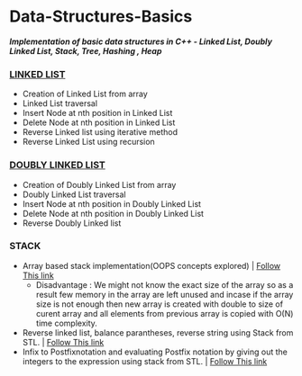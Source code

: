 # Data-Structures-Basics

***Implementation of basic data structures in C++ - Linked List, Doubly Linked List, Stack, Tree, Hashing , Heap***

### [LINKED LIST](https://github.com/malarsaravanan1991/Data-Structures-Basics/blob/main/Linkedlist/linked_list.cpp)

* Creation of Linked List from array
* Linked List traversal
* Insert Node at nth position in Linked List
* Delete Node at nth position in Linked List
* Reverse Linked list using iterative method
* Reverse Linked List using recursion

### [DOUBLY LINKED LIST](https://github.com/malarsaravanan1991/Data-Structures-Basics/blob/main/Linkedlist/doublylinked_list.cpp)
* Creation of Doubly Linked List from array
* Doubly Linked List traversal
* Insert Node at nth position in Doubly Linked List
* Delete Node at nth position in Doubly Linked List
* Reverse Doubly Linked list

### STACK 
* Array based stack implementation(OOPS concepts explored) |  [Follow This link](https://github.com/malarsaravanan1991/Data-Structures-Basics/blob/main/Stack/stack_array.cpp)
    * Disadvantage : We might not know the exact size of the array so as a result few memory in the array are left unused and incase if the array size is not enough then new array is created with double to size of curent array and all elements from previous array is copied with O(N) time complexity. 
* Reverse linked list, balance parantheses, reverse string using Stack from STL. | [Follow This link](https://github.com/malarsaravanan1991/Data-Structures-Basics/blob/main/Stack/stack_linkedlist.cpp)
* Infix to Postfixnotation and evaluating Postfix notation by giving out the integers to the expression using stack from STL. | [Follow This link](https://github.com/malarsaravanan1991/Data-Structures-Basics/blob/main/Stack/InfixToPostfix.cpp)


